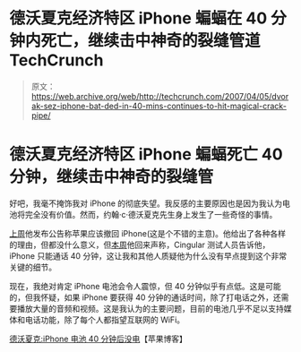 # 德沃夏克经济特区 iPhone 蝙蝠在 40 分钟内死亡，继续击中神奇的裂缝管道 TechCrunch

> 原文：<https://web.archive.org/web/http://techcrunch.com/2007/04/05/dvorak-sez-iphone-bat-ded-in-40-mins-continues-to-hit-magical-crack-pipe/>

# 德沃夏克经济特区 iPhone 蝙蝠死亡 40 分钟，继续击中神奇的裂缝管

好吧，我毫不掩饰我对 iPhone 的彻底失望。我反感的主要原因也是因为我认为电池将完全没有价值。然而，约翰·c·德沃夏克先生身上发生了一些奇怪的事情。

[上周](https://web.archive.org/web/20201127004134/http://crunchgear.com/2007/03/29/dvorak-hits-magical-crack-pipe-says-apple-should-pull-iphone/)他发布公告称苹果应该撤回 iPhone(这是个不错的主意)。他给出了各种各样的理由，但都没什么意义，但[本周](https://web.archive.org/web/20201127004134/http://www.twit.tv/93)他回来声称，Cingular 测试人员告诉他，iPhone 只能通话 40 分钟，这让我和其他人质疑他为什么没有早点提到这个非常关键的细节。

现在，我绝对肯定 iPhone 电池会令人震惊，但 40 分钟似乎有点低。这是可能的，但我怀疑，如果 iPhone 要获得 40 分钟的通话时间，除了打电话之外，还需要播放大量的音频和视频。这是我认为的主要问题，目前的电池几乎不足以支持媒体和电话功能，除了每个人都指望互联网的 WiFi。

[德沃夏克:iPhone 电池 40 分钟后没电](https://web.archive.org/web/20201127004134/http://theappleblog.com/2007/04/04/dvorak-iphone-battery-dead-after-40-minutes/)【苹果博客】